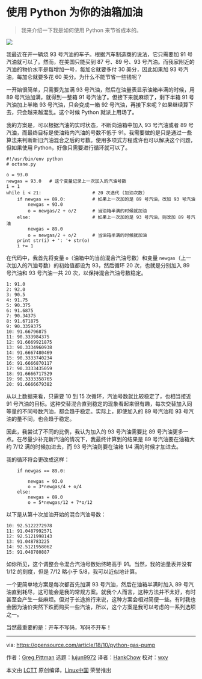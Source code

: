 使用 Python 为你的油箱加油
======

> 我来介绍一下我是如何使用 Python 来节省成本的。

![](https://opensource.com/sites/default/files/styles/image-full-size/public/lead-images/bulb-light-energy-power-idea.png?itok=zTEEmTZB)

我最近在开一辆烧 93 号汽油的车子。根据汽车制造商的说法，它只需要加 91 号汽油就可以了。然而，在美国只能买到 87 号、89 号、93 号汽油。而我家附近的汽油的物价水平是每增加一号，每加仑就要多付 30 美分，因此如果加 93 号汽油，每加仑就要多花 60 美分。为什么不能节省一些钱呢？

一开始很简单，只需要先加满 93 号汽油，然后在油量表显示油箱半满的时候，用 89 号汽油加满，就得到一整箱 91 号汽油了。但接下来就麻烦了，剩下半箱 91 号汽油加上半箱 93 号汽油，只会变成一箱 92 号汽油，再接下来呢？如果继续算下去，只会越来越混乱。这个时候 Python 就派上用场了。

我的方案是，可以根据汽油的实时状态，不断向油箱中加入 93 号汽油或者 89 号汽油，而最终目标是使油箱内汽油的号数不低于 91。我需要做的是只是通过一些算法来判断新旧汽油混合之后的号数。使用多项式方程或许也可以解决这个问题，但如果使用 Python，好像只需要进行循环就可以了。

```
#!/usr/bin/env python
# octane.py

o = 93.0
newgas = 93.0   # 这个变量记录上一次加入的汽油号数
i = 1
while i < 21:                   # 20 次迭代 (加油次数)
    if newgas == 89.0:          # 如果上一次加的是 89 号汽油，改加 93 号汽油
        newgas = 93.0
        o = newgas/2 + o/2      # 当油箱半满的时候就加油
    else:                       # 如果上一次加的是 93 号汽油，则改加 89 号汽油
        newgas = 89.0
        o = newgas/2 + o/2      # 当油箱半满的时候就加油
    print str(i) + ': '+ str(o)
    i += 1
```

在代码中，我首先将变量 `o`（油箱中的当前混合汽油号数）和变量 `newgas`（上一次加入的汽油号数）的初始值都设为 93，然后循环 20 次，也就是分别加入 89 号汽油和 93 号汽油一共 20 次，以保持混合汽油号数稳定。

```
1: 91.0
2: 92.0
3: 90.5
4: 91.75
5: 90.375
6: 91.6875
7: 90.34375
8: 91.671875
9: 90.3359375
10: 91.66796875
11: 90.333984375
12: 91.6669921875
13: 90.3334960938
14: 91.6667480469
15: 90.3333740234
16: 91.6666870117
17: 90.3333435059
18: 91.6666717529
19: 90.3333358765
20: 91.6666679382
```

从以上数据来看，只需要 10 到 15 次循环，汽油号数就比较稳定了，也相当接近 91 号汽油的目标。这种交替混合直到稳定的现象看起来很有趣，每次交替加入同等量的不同号数汽油，都会趋于稳定。实际上，即使加入的 89 号汽油和 93 号汽油的量不同，也会趋于稳定。

因此，我尝试了不同的比例，我认为加入的 93 号汽油需要比 89 号汽油更多一点。在尽量少补充新汽油的情况下，我最终计算到的结果是 89 号汽油要在油箱大约 7/12 满的时候加进去，而 93 号汽油则要在油箱 1/4 满的时候才加进去。

我的循环将会更改成这样：

```
    if newgas == 89.0:            
                                 
        newgas = 93.0
        o = 3*newgas/4 + o/4      
    else:                        
        newgas = 89.0
        o = 5*newgas/12 + 7*o/12
```

以下是从第十次加油开始的混合汽油号数：

```
10: 92.5122272978
11: 91.0487992571
12: 92.5121998143
13: 91.048783225
14: 92.5121958062
15: 91.048780887
```

如你所见，这个调整会令混合汽油号数始终略高于 91。当然，我的油量表并没有 1/12 的刻度，但是 7/12 略小于 5/8，我可以近似地计算。

一个更简单地方案是每次都首先加满 93 号汽油，然后在油箱半满时加入 89 号汽油直到耗尽，这可能会是我的常规方案。就我个人而言，这种方法并不太好，有时甚至会产生一些麻烦。但对于长途旅行来说，这种方案会相对简便一些。有时我也会因为油价突然下跌而购买一些汽油，所以，这个方案是我可以考虑的一系列选项之一。

当然最重要的是：开车不写码，写码不开车！

--------------------------------------------------------------------------------

via: https://opensource.com/article/18/10/python-gas-pump

作者：[Greg Pittman][a]
选题：[lujun9972](https://github.com/lujun9972)
译者：[HankChow](https://github.com/HankChow)
校对：[wxy](https://github.com/wxy)

本文由 [LCTT](https://github.com/LCTT/TranslateProject) 原创编译，[Linux中国](https://linux.cn/) 荣誉推出

[a]: https://opensource.com/users/greg-p

